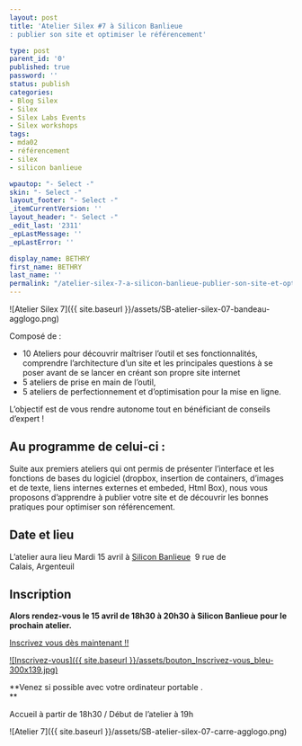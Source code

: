 ```yaml
---
layout: post
title: 'Atelier Silex #7 à Silicon Banlieue
: publier son site et optimiser le référencement'

type: post
parent_id: '0'
published: true
password: ''
status: publish
categories:
- Blog Silex
- Silex
- Silex Labs Events
- Silex workshops
tags:
- mda02
- référencement
- silex
- silicon banlieue

wpautop: "- Select -"
skin: "- Select -"
layout_footer: "- Select -"
_itemCurrentVersion: ''
layout_header: "- Select -"
_edit_last: '2311'
_epLastMessage: ''
_epLastError: ''

display_name: BETHRY
first_name: BETHRY
last_name: ''
permalink: "/atelier-silex-7-a-silicon-banlieue-publier-son-site-et-optimiser-le-referencement/"
---
```


![Atelier Silex 7]({{ site.baseurl }}/assets/SB-atelier-silex-07-bandeau-agglogo.png)



Composé de
: 
*   10 Ateliers pour découvrir maîtriser l’outil et ses fonctionnalités, comprendre l’architecture d’un site et les principales questions à se poser avant de se lancer en créant son propre site internet
*   5 ateliers de prise en main de l’outil,
*   5 ateliers de perfectionnement et d’optimisation pour la mise en ligne.

L’objectif est de vous rendre autonome tout en bénéficiant de conseils d’expert !

**Au programme de celui-ci :**
------------------------------

Suite aux premiers ateliers qui ont permis de présenter l’interface et les fonctions de bases du logiciel (dropbox, insertion de containers, d’images et de texte, liens internes externes et embeded, Html Box), nous vous proposons d’apprendre à publier votre site et de découvrir les bonnes pratiques pour optimiser son référencement.

**Date et lieu**
----------------

L’atelier aura lieu Mardi 15 avril à [Silicon Banlieue](http://www.siliconbanlieue.fr/contact/ "Adresse Silicon Banlieue")  9 rue de Calais, Argenteuil

**Inscription**
---------------

**Alors rendez-vous le 15 avril de 18h30 à 20h30 à Silicon Banlieue pour le prochain atelier.**

[Inscrivez vous dès maintenant !!](http://www.siliconbanlieue.fr/evenements/atelier-silex-7/ "S'inscrire")

[![Inscrivez-vous]({{ site.baseurl }}/assets/bouton_Inscrivez-vous_bleu-300x139.jpg)](http://www.siliconbanlieue.fr/evenements/atelier-silex-7/ "S'inscrire")

**Venez si possible avec votre ordinateur portable .  
**

Accueil à partir de 18h30 / Début de l’atelier à 19h

![Atelier 7]({{ site.baseurl }}/assets/SB-atelier-silex-07-carre-agglogo.png)